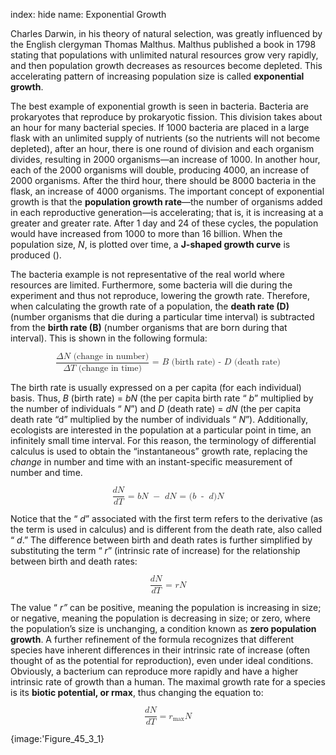 index: hide
name: Exponential Growth

Charles Darwin, in his theory of natural selection, was greatly influenced by the English clergyman Thomas Malthus. Malthus published a book in 1798 stating that populations with unlimited natural resources grow very rapidly, and then population growth decreases as resources become depleted. This accelerating pattern of increasing population size is called  **exponential growth**.

The best example of exponential growth is seen in bacteria. Bacteria are prokaryotes that reproduce by prokaryotic fission. This division takes about an hour for many bacterial species. If 1000 bacteria are placed in a large flask with an unlimited supply of nutrients (so the nutrients will not become depleted), after an hour, there is one round of division and each organism divides, resulting in 2000 organisms—an increase of 1000. In another hour, each of the 2000 organisms will double, producing 4000, an increase of 2000 organisms. After the third hour, there should be 8000 bacteria in the flask, an increase of 4000 organisms. The important concept of exponential growth is that the  **population growth rate**—the number of organisms added in each reproductive generation—is accelerating; that is, it is increasing at a greater and greater rate. After 1 day and 24 of these cycles, the population would have increased from 1000 to more than 16 billion. When the population size,  *N*, is plotted over time, a  **J-shaped growth curve** is produced ().

The bacteria example is not representative of the real world where resources are limited. Furthermore, some bacteria will die during the experiment and thus not reproduce, lowering the growth rate. Therefore, when calculating the growth rate of a population, the  **death rate (D)** (number organisms that die during a particular time interval) is subtracted from the  **birth rate (B)** (number organisms that are born during that interval). This is shown in the following formula:

<math display="block" xmlns:q="http://cnx.rice.edu/qml/1.0" xmlns:m="http://www.w3.org/1998/Math/MathML" xmlns:bib="http://bibtexml.sf.net/" xmlns:md="http://cnx.rice.edu/mdml" xmlns="http://cnx.rice.edu/cnxml"> <mrow>  <mfrac>   <mrow>    <mi>Δ</mi><mi>N</mi><mtext> (change in number)</mtext>   </mrow>   <mrow>    <mi>Δ</mi><mi>T</mi><mtext> (change in time)</mtext>   </mrow>  </mfrac>  <mtext> = </mtext><mi>B</mi><mtext> (birth rate) - </mtext><mi>D</mi><mtext> (death rate)</mtext> </mrow></math>

The birth rate is usually expressed on a per capita (for each individual) basis. Thus,  *B* (birth rate) =  *bN* (the per capita birth rate “ *b*” multiplied by the number of individuals “ *N*”) and  *D* (death rate) = *dN* (the per capita death rate “d” multiplied by the number of individuals “ *N*”). Additionally, ecologists are interested in the population at a particular point in time, an infinitely small time interval. For this reason, the terminology of differential calculus is used to obtain the “instantaneous” growth rate, replacing the  *change* in number and time with an instant-specific measurement of number and time.

<math display="block" xmlns:q="http://cnx.rice.edu/qml/1.0" xmlns:m="http://www.w3.org/1998/Math/MathML" xmlns:bib="http://bibtexml.sf.net/" xmlns:md="http://cnx.rice.edu/mdml" xmlns="http://cnx.rice.edu/cnxml"> <mrow>  <mfrac>   <mrow>    <mi>d</mi><mi>N</mi>   </mrow>   <mrow>    <mi>d</mi><mi>T</mi>   </mrow>  </mfrac>  <mtext> = </mtext><mi>b</mi><mi>N</mi><mtext> </mtext><mo>−</mo><mtext> </mtext><mi>d</mi><mi>N</mi><mtext> = </mtext><mo stretchy="false">(</mo><mi>b</mi><mtext> </mtext><mo>-</mo><mtext> </mtext><mi>d</mi><mo stretchy="false">)</mo><mi>N</mi> </mrow></math>

Notice that the “ *d*” associated with the first term refers to the derivative (as the term is used in calculus) and is different from the death rate, also called “ *d*.” The difference between birth and death rates is further simplified by substituting the term “ *r*” (intrinsic rate of increase) for the relationship between birth and death rates:

<math display="block" xmlns:q="http://cnx.rice.edu/qml/1.0" xmlns:m="http://www.w3.org/1998/Math/MathML" xmlns:bib="http://bibtexml.sf.net/" xmlns:md="http://cnx.rice.edu/mdml" xmlns="http://cnx.rice.edu/cnxml"> <mrow>  <mfrac>   <mrow>    <mi>d</mi><mi>N</mi>   </mrow>   <mrow>    <mi>d</mi><mi>T</mi>   </mrow>  </mfrac>  <mtext> = </mtext><mi>r</mi><mi>N</mi> </mrow></math>

The value “ *r”* can be positive, meaning the population is increasing in size; or negative, meaning the population is decreasing in size; or zero, where the population’s size is unchanging, a condition known as  **zero population growth**. A further refinement of the formula recognizes that different species have inherent differences in their intrinsic rate of increase (often thought of as the potential for reproduction), even under ideal conditions. Obviously, a bacterium can reproduce more rapidly and have a higher intrinsic rate of growth than a human. The maximal growth rate for a species is its  **biotic potential, or rmax**, thus changing the equation to:

<math display="block" xmlns:q="http://cnx.rice.edu/qml/1.0" xmlns:m="http://www.w3.org/1998/Math/MathML" xmlns:bib="http://bibtexml.sf.net/" xmlns:md="http://cnx.rice.edu/mdml" xmlns="http://cnx.rice.edu/cnxml"> <mrow>  <mfrac>   <mrow>    <mi>d</mi><mi>N</mi>   </mrow>   <mrow>    <mi>d</mi><mi>T</mi>   </mrow>  </mfrac>  <mo>=</mo><msub>   <mi>r</mi>   <mrow>    <mi>max</mi>   </mrow>  </msub>  <mi>N</mi> </mrow></math>


{image:'Figure_45_3_1}
        
